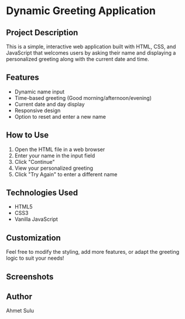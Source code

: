 # Dynamic Greeting Application

## Project Description
This is a simple, interactive web application built with HTML, CSS, and JavaScript that welcomes users by asking their name and displaying a personalized greeting along with the current date and time.

## Features
- Dynamic name input
- Time-based greeting (Good morning/afternoon/evening)
- Current date and day display
- Responsive design
- Option to reset and enter a new name

## How to Use
1. Open the HTML file in a web browser
2. Enter your name in the input field
3. Click "Continue" 
4. View your personalized greeting
5. Click "Try Again" to enter a different name

## Technologies Used
- HTML5
- CSS3
- Vanilla JavaScript

## Customization
Feel free to modify the styling, add more features, or adapt the greeting logic to suit your needs!

## Screenshots


## Author
Ahmet Sulu
